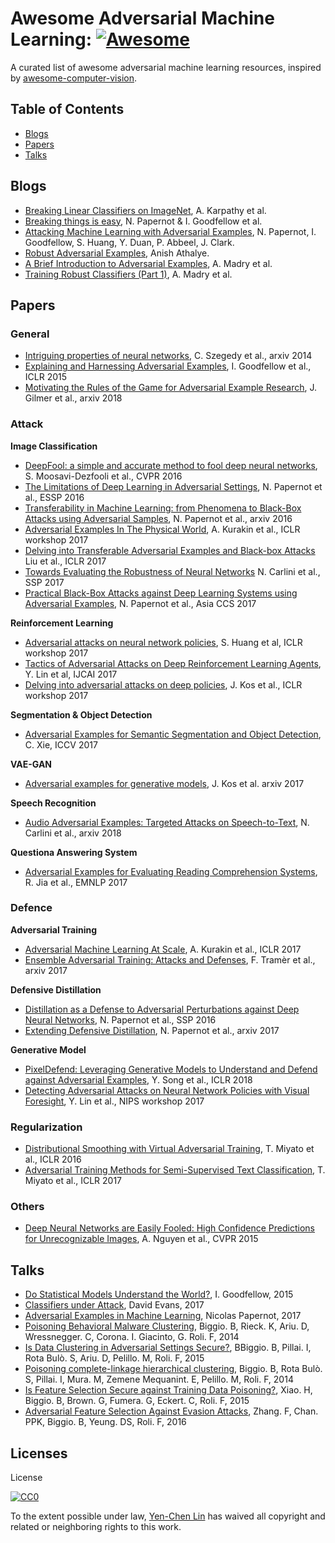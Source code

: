 
# Awesome Adversarial Machine Learning: [![Awesome](https://cdn.rawgit.com/sindresorhus/awesome/d7305f38d29fed78fa85652e3a63e154dd8e8829/media/badge.svg)](https://github.com/sindresorhus/awesome)
A curated list of awesome adversarial machine learning resources, inspired by [awesome-computer-vision](https://github.com/jbhuang0604/awesome-computer-vision).

## Table of Contents

 - [Blogs](#blogs)
 - [Papers](#papers)
 - [Talks](#talks)

## Blogs
 * [Breaking Linear Classifiers on ImageNet](http://karpathy.github.io/2015/03/30/breaking-convnets/), A. Karpathy et al.
 * [Breaking things is easy](http://www.cleverhans.io/security/privacy/ml/2016/12/16/breaking-things-is-easy.html), N. Papernot & I. Goodfellow et al.
 * [Attacking Machine Learning with Adversarial Examples](https://blog.openai.com/adversarial-example-research/), N. Papernot, I. Goodfellow, S. Huang, Y. Duan, P. Abbeel, J. Clark.
 * [Robust Adversarial Examples](https://blog.openai.com/robust-adversarial-inputs/), Anish Athalye.
 * [A Brief Introduction to Adversarial Examples](http://people.csail.mit.edu/madry/lab/blog/adversarial/2018/07/06/adversarial_intro/), A. Madry et al.
 * [Training Robust Classifiers (Part 1)](http://people.csail.mit.edu/madry/lab/blog/adversarial/2018/07/11/robust_optimization_part1/), A. Madry et al.

 
## Papers
### General
 * [Intriguing properties of neural networks](https://arxiv.org/abs/1312.6199), C. Szegedy et al., arxiv 2014
 * [Explaining and Harnessing Adversarial Examples](https://arxiv.org/abs/1412.6572), I. Goodfellow et al., ICLR 2015
 * [Motivating the Rules of the Game for Adversarial Example Research](https://arxiv.org/abs/1807.06732), J. Gilmer et al., arxiv 2018

### Attack
**Image Classification**

 * [DeepFool: a simple and accurate method to fool deep neural networks](https://arxiv.org/abs/1511.04599), S. Moosavi-Dezfooli et al., CVPR 2016
 * [The Limitations of Deep Learning in Adversarial Settings](https://arxiv.org/abs/1511.07528), N. Papernot et al., ESSP 2016
 * [Transferability in Machine Learning: from Phenomena to Black-Box Attacks using Adversarial Samples](https://arxiv.org/abs/1605.07277), N. Papernot et al., arxiv 2016
 * [Adversarial Examples In The Physical World](https://arxiv.org/pdf/1607.02533v3.pdf), A. Kurakin et al., ICLR workshop 2017 
 * [Delving into Transferable Adversarial Examples and Black-box Attacks](https://arxiv.org/abs/1611.02770) Liu et al., ICLR 2017
 * [Towards Evaluating the Robustness of Neural Networks](https://arxiv.org/abs/1608.04644) N. Carlini et al., SSP 2017
 * [Practical Black-Box Attacks against Deep Learning Systems using Adversarial Examples](https://arxiv.org/abs/1602.02697), N. Papernot et al., Asia CCS 2017

**Reinforcement Learning**

* [Adversarial attacks on neural network policies](https://arxiv.org/abs/1702.02284), S. Huang et al, ICLR workshop 2017
* [Tactics of Adversarial Attacks on Deep Reinforcement Learning Agents](https://arxiv.org/abs/1703.06748), Y. Lin et al, IJCAI 2017
* [Delving into adversarial attacks on deep policies](https://arxiv.org/abs/1705.06452), J. Kos et al., ICLR workshop 2017

**Segmentation & Object Detection**

* [Adversarial Examples for Semantic Segmentation and Object Detection](https://arxiv.org/pdf/1703.08603.pdf), C. Xie, ICCV 2017

**VAE-GAN**

* [Adversarial examples for generative models](https://arxiv.org/abs/1702.06832), J. Kos et al. arxiv 2017

**Speech Recognition**

* [Audio Adversarial Examples: Targeted Attacks on Speech-to-Text](https://arxiv.org/abs/1801.01944), N. Carlini et al., arxiv 2018

**Questiona Answering System**

* [Adversarial Examples for Evaluating Reading Comprehension Systems](https://arxiv.org/abs/1707.07328), R. Jia et al., EMNLP 2017

### Defence

**Adversarial Training**

* [Adversarial Machine Learning At Scale](https://arxiv.org/pdf/1611.01236.pdf), A. Kurakin et al., ICLR 2017
* [Ensemble Adversarial Training: Attacks and Defenses](https://arxiv.org/abs/1705.07204), F. Tramèr et al., arxiv 2017

**Defensive Distillation**
* [Distillation as a Defense to Adversarial Perturbations against Deep Neural Networks](https://arxiv.org/pdf/1511.04508.pdf), N. Papernot et al., SSP 2016
* [Extending Defensive Distillation](https://arxiv.org/abs/1705.05264), N. Papernot et al., arxiv 2017

**Generative Model**
* [PixelDefend: Leveraging Generative Models to Understand and Defend against Adversarial Examples](https://arxiv.org/abs/1710.10766), Y. Song et al., ICLR 2018
* [Detecting Adversarial Attacks on Neural Network Policies with Visual Foresight](https://arxiv.org/abs/1710.00814), Y. Lin et al., NIPS workshop 2017

### Regularization
 * [Distributional Smoothing with Virtual Adversarial Training](https://arxiv.org/abs/1507.00677), T. Miyato et al., ICLR 2016
 * [Adversarial Training Methods for Semi-Supervised Text Classification](https://arxiv.org/abs/1605.07725), T. Miyato et al., ICLR 2017

### Others
 * [Deep Neural Networks are Easily Fooled: High Confidence Predictions for Unrecognizable Images](https://arxiv.org/abs/1412.1897), A. Nguyen et al., CVPR 2015
 
## Talks
 * [Do Statistical Models Understand the World?](https://www.youtube.com/watch?v=Pq4A2mPCB0Y), I. Goodfellow, 2015
 * [Classifiers under Attack](https://www.usenix.org/conference/enigma2017/conference-program/presentation/evans), David Evans, 2017
  * [Adversarial Examples in Machine Learning](https://www.usenix.org/conference/enigma2017/conference-program/presentation/papernot), Nicolas Papernot, 2017
  * [Poisoning Behavioral Malware Clustering](http://pralab.diee.unica.it/en/node/1121), Biggio. B, Rieck. K, Ariu. D, Wressnegger. C, Corona. I. Giacinto, G. Roli. F, 2014
  * [Is Data Clustering in Adversarial Settings Secure?](http://pralab.diee.unica.it/en/node/955), BBiggio. B, Pillai. I, Rota Bulò. S, Ariu. D, Pelillo. M, Roli. F, 2015
  * [Poisoning complete-linkage hierarchical clustering](http://pralab.diee.unica.it/en/node/1089), Biggio. B, Rota Bulò. S, Pillai. I, Mura. M, Zemene Mequanint. E, Pelillo. M, Roli. F, 2014
  * [Is Feature Selection Secure against Training Data Poisoning?](https://pralab.diee.unica.it/en/node/1191), Xiao. H, Biggio. B, Brown. G, Fumera. G, Eckert. C, Roli. F, 2015
  * [Adversarial Feature Selection Against Evasion Attacks](https://pralab.diee.unica.it/en/node/1188), 	Zhang. F, Chan. PPK, Biggio. B, Yeung. DS, Roli. F, 2016

## Licenses
License

[![CC0](http://i.creativecommons.org/p/zero/1.0/88x31.png)](http://creativecommons.org/publicdomain/zero/1.0/)

To the extent possible under law, [Yen-Chen Lin](http://yclin.me/) has waived all copyright and related or neighboring rights to this work.
